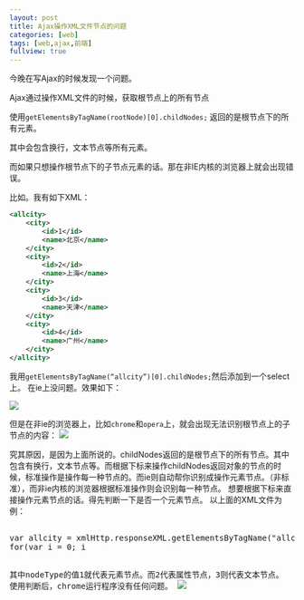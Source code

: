 ```yaml
---
layout: post
title: Ajax操作XML文件节点的问题
categories: [web]
tags: [web,ajax,前端]
fullview: true
---
```


今晚在写Ajax的时候发现一个问题。

Ajax通过操作XML文件的时候，获取根节点上的所有节点

使用`getElementsByTagName(rootNode)[0].childNodes;`
返回的是根节点下的所有元素。

其中会包含换行，文本节点等所有元素。

而如果只想操作根节点下的子节点元素的话。那在非IE内核的浏览器上就会出现错误。

比如。我有如下XML：
```xml
<allcity>
    <city>
		<id>1</id>
		<name>北京</name>
	</city>
	<city>
		<id>2</id>
		<name>上海</name>
	</city>
	<city>
		<id>3</id>
		<name>天津</name>
	</city>
	<city>
		<id>4</id>
		<name>广州</name>
	</city>
</allcity>
```

我用`getElementsByTagName(“allcity”)[0].childNodes;`然后添加到一个select上。
在ie上没问题。效果如下：

![](http://gulup.github.io/public/img/20120610/1.png)

但是在非ie的浏览器上，比如`chrome`和`opera`上，就会出现无法识别根节点上的子节点的内容：
![](http://gulup.github.io/public/img/20120610/2.png)

究其原因，是因为上面所说的。childNodes返回的是根节点下的所有节点。其中包含有换行，文本节点等。而根据下标来操作childNodes返回对象的节点的时候，标准操作是操作每一种节点的。而ie则自动帮你识别成操作元素节点。（非标准），而非ie内核的浏览器根据标准操作则会识别每一种节点。
想要根据下标来直接操作元素节点的话。得先判断一下是否一个元素节点。
以上面的XML文件为例：

<pre class="prettyprint">

var allcity = xmlHttp.responseXML.getElementsByTagName("allcity")[0].childNodes;
for(var i = 0; i<allcity.length; i++){
    if(allcity[i].nodeType==1){
        具体操作....
    }
}

</pre>

其中nodeType的值1就代表元素节点。而2代表属性节点，3则代表文本节点。
使用判断后，chrome运行程序没有任何问题。
![](http://gulup.github.io/public/img/20120610/3.png)